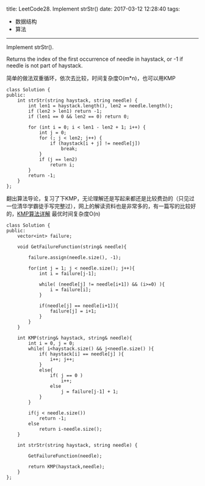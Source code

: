 title: LeetCode28. Implement strStr()
date: 2017-03-12 12:28:40
tags:
- 数据结构
- 算法
---

Implement strStr().

Returns the index of the first occurrence of needle in haystack, or -1 if needle is not part of haystack.


简单的做法双重循环，依次去比较，时间复杂度O(m*n)，也可以用KMP

```
class Solution {
public:
    int strStr(string haystack, string needle) {
        int len1 = haystack.length(), len2 = needle.length();
        if (len2 > len1) return -1;
        if (len1 == 0 && len2 == 0) return 0;

        for (int i = 0; i < len1 - len2 + 1; i++) {
            int j = 0;
            for (; j < len2; j++) {
                if (haystack[i + j] != needle[j])
                    break;
            }
            if (j == len2)
                return i;
        }
        return -1;
    }
};
```

翻出算法导论，复习了下KMP，无论理解还是写起来都还是比较费劲的（只见过一位清华学霸徒手写完整过），网上的解读资料也是非常多的，有一篇写的比较好的，[KMP算法详解](http://www.matrix67.com/blog/archives/115)  最优时间复杂度O(n)
```
class Solution {
public:
    vector<int> failure;

    void GetFailureFunction(string& needle){

        failure.assign(needle.size(), -1);

        for(int j = 1; j < needle.size(); j++){
            int i = failure[j-1];

            while( (needle[j] != needle[i+1]) && (i>=0) ){
                i = failure[i];
            }

            if(needle[j] == needle[i+1]){
                failure[j] = i+1;
            }
        }
    }

    int KMP(string& haystack, string& needle){
        int i = 0, j = 0;
        while( i<haystack.size() && j<needle.size() ){
            if( haystack[i] == needle[j] ){
                i++; j++;
            }
            else{
                if( j == 0 )
                    i++;
                else
                    j = failure[j-1] + 1;
            }
        }

        if(j < needle.size())
            return -1;
        else
            return i-needle.size();
    }

    int strStr(string haystack, string needle) {

        GetFailureFunction(needle);

        return KMP(haystack,needle);
    }
};
```
